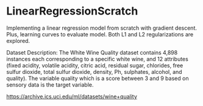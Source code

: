 # LinearRegressionScratch
Implementing a linear regression model from scratch with gradient descent. Plus, learning curves to evaluate model. Both L1 and L2 regularizations are explored. 

Dataset Description: The White Wine Quality dataset contains 4,898 instances each corresponding to a specific white wine, and 12 attributes (fixed acidity, volatile acidity, citric acid, residual sugar, chlorides, free sulfur dioxide, total sulfur dioxide, density, Ph, sulphates, alcohol, and quality).  The variable quality which is a score between 3 and 9 based on sensory data is the target variable. 

https://archive.ics.uci.edu/ml/datasets/wine+quality
